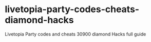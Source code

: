 # livetopia-party-codes-cheats-diamond-hacks
Livetopia Party codes and cheats 30900 diamond Hacks full guide
